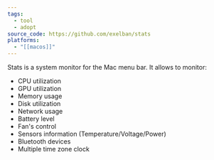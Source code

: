 ```yaml
---
tags:
  - tool
  - adopt
source_code: https://github.com/exelban/stats
platforms:
  - "[[macos]]"
---
```

Stats is a system monitor for the Mac menu bar. It allows to monitor:

- CPU utilization
- GPU utilization
- Memory usage
- Disk utilization
- Network usage
- Battery level
- Fan's control
- Sensors information (Temperature/Voltage/Power)
- Bluetooth devices
- Multiple time zone clock